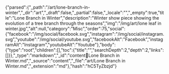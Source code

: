 {"parsed":{"_path":"/art/lone-branch-in-winter","_dir":"art","_draft":false,"_partial":false,"_locale":"","_empty":true,"title":"Lone Branch in Winter","description":"Winter show piece showing the evolution of a tree branch through the seasons","img":"/img/art/lone leaf in winter.jpg","alt":null,"category":"Misc","order":75,"social":{"facebook":"/img/social/facebook.svg","instagram":"/img/social/instagram.svg","youtube":"/img/social/youtube.svg","facebookAlt":"Facebook","instagramAlt":"Instagram","youtubeAlt":"Youtube"},"body":{"type":"root","children":[],"toc":{"title":"","searchDepth":2,"depth":2,"links":[]}},"_type":"markdown","_id":"content:art:Lone Branch in Winter.md","_source":"content","_file":"art/Lone Branch in Winter.md","_extension":"md"},"hash":"hC5TyZbzjd"}
